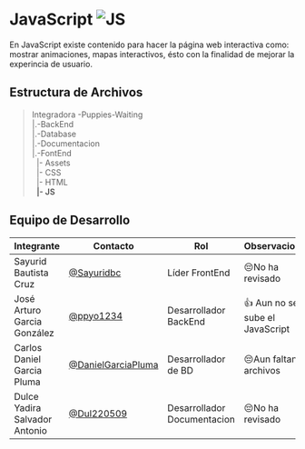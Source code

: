 # JavaScript  ![JS](https://img.shields.io/badge/JavaScript-F7DF1E?style=for-the-badge&logo=javascript&logoColor=black)

En JavaScript existe contenido para hacer la página web interactiva como: mostrar animaciones, mapas interactivos, ésto con la finalidad de mejorar la experincia de usuario.
 

## Estructura de Archivos 

>Integradora -Puppies-Waiting<br>
>|.-BackEnd <br>
>|.-Database <br>
>|.-Documentacion <br>
>|.-FontEnd <br>
>&nbsp;&nbsp;|- Assets <br>
>&nbsp;&nbsp;|- CSS <br>
>&nbsp;&nbsp;|- HTML <br>
>&nbsp;&nbsp;**|- JS** <br>


## Equipo de Desarrollo

|Integrante|Contacto|Rol|Observaciones|
|------------|--------|---|---|
|Sayurid Bautista Cruz|[@Sayuridbc](https://github.com/sayuridbc)|Líder FrontEnd|😔No ha revisado|
|José Arturo Garcia González |[@ppyo1234](https://github.com/ppyo1234)|Desarrollador BackEnd|👍 Aun no se sube el JavaScript|
|Carlos Daniel Garcia Pluma|[@DanielGarciaPluma](https://github.com/DanielGarciaPluma)|Desarrollador de BD|😔Aun faltan archivos|
|Dulce Yadira Salvador Antonio|[@Dul220509](https://github.com/Dul220509)|Desarrollador Documentacion|😔No ha revisado|
